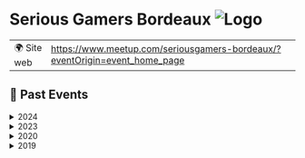 # Serious Gamers Bordeaux ![Logo](https://example.com/logo-serious-gamers-bordeaux.png)

|                                |     |
| ------------------------------ | --- |
| 🌍 Site web                    | https://www.meetup.com/seriousgamers-bordeaux/?eventOrigin=event_home_page |

<!-- EVENTS:START -->
## 📆 Past Events

<details>
<summary>2024</summary>

| Date | Event | Location | Link |
|------|--------|----------|------|
| 2024-11-07 18:30 | 🌟 Wicked AI: Relevez les défis de demain dans un monde BANI 🌟 | TBD | https://www.meetup.com/seriousgamers-bordeaux/events/304141350/ |
| 2024-09-26 18:30 | 🌟 L’Art de la ruse à travers les 36 Stratagèmes de Sun Tzu 🌟 | TBD | https://www.meetup.com/seriousgamers-bordeaux/events/303328122/ |
| 2024-06-20 18:30 | 🌟 Révéler les besoins cachés derrières nos émotions | TBD | https://www.meetup.com/seriousgamers-bordeaux/events/301436123/ |
| 2024-05-29 18:30 | Biais cognitifs : Qui sera le plus diabolique ? | TBD | https://www.meetup.com/seriousgamers-bordeaux/events/300994730/ |
| 2024-04-11 18:30 | 🌟 Forgez une super équipe : Un voyage au cœur de votre équipe | TBD | https://www.meetup.com/seriousgamers-bordeaux/events/299889329/ |
| 2024-03-05 18:30 | 🌟 Seriousgamers Bordeaux : Libérez-vous des dépendances inutiles ! #LERUN ⛓️ | TBD | https://www.meetup.com/seriousgamers-bordeaux/events/299309570/ |
| 2024-02-06 18:30 | 🦴🔥 Explorons les profondeurs de la langue préhistorique au Conseil de pierre ! | TBD | https://www.meetup.com/seriousgamers-bordeaux/events/298714007/ |
</details>

<details>
<summary>2023</summary>

| Date | Event | Location | Link |
|------|--------|----------|------|
| 2023-12-05 18:30 | 🚀🔍 Prêts pour l'Aventure Anti-Sabotage ? Rejoignez-nous ! 🔍🚀 | TBD | https://www.meetup.com/seriousgamers-bordeaux/events/297547006/ |
| 2023-11-07 18:30 | #LaFabrik : Explorez le Futur du Recrutement avec un Nouveau Serious Game ! 🚀 | TBD | https://www.meetup.com/seriousgamers-bordeaux/events/296908673/ |
| 2023-10-03 18:30 | Au-delà des Guimauves : Décortiquons l'utilité des Serious Games 🚀🎮 | TBD | https://www.meetup.com/seriousgamers-bordeaux/events/296187117/ |
| 2023-07-04 18:30 | Le jeux de rôle, un outil au service de l'équipe - LERUN #8 | TBD | https://www.meetup.com/seriousgamers-bordeaux/events/294429317/ |
| 2023-06-06 18:30 | La vie d'une équipe, de sa formation à sa dissolution - LERUN #7 | TBD | https://www.meetup.com/seriousgamers-bordeaux/events/293761300/ |
| 2023-05-02 18:30 | Les émotions aux commandes - LERUN #6 | TBD | https://www.meetup.com/seriousgamers-bordeaux/events/292870423/ |
| 2023-03-28 18:30 | Devenir les maîtres dans l'art du feedback - LERUN #5 | TBD | https://www.meetup.com/seriousgamers-bordeaux/events/292129611/ |
</details>

<details>
<summary>2020</summary>

| Date | Event | Location | Link |
|------|--------|----------|------|
| 2020-04-16 18:00 | SERIOUS GAMERS BORDEAUX LELAB#5 : Testons les liberating structures | Online | https://www.meetup.com/seriousgamers-bordeaux/events/269968439/ |
| 2020-02-05 19:00 | SERIOUS GAMERS BORDEAUX - Pratiquez la Communication Non Violente - LELAB #4 | TBD | https://www.meetup.com/seriousgamers-bordeaux/events/268082169/ |
</details>

<details>
<summary>2019</summary>

| Date | Event | Location | Link |
|------|--------|----------|------|
| 2019-12-17 19:30 | SERIOUS GAMERS BORDEAUX - #LELAB Episode #3 | TBD | https://www.meetup.com/seriousgamers-bordeaux/events/266780381/ |
| 2019-10-22 19:00 | SERIOUS GAMERS BORDEAUX - Testons des Serious Games #LELAB Episode #2 | TBD | https://www.meetup.com/seriousgamers-bordeaux/events/265507162/ |
| 2019-09-23 19:00 | SERIOUS GAMERS BORDEAUX - LELAB Episode #1 | TBD | https://www.meetup.com/seriousgamers-bordeaux/events/264517005/ |
| 2019-06-25 19:00 | SERIOUS GAMERS BORDEAUX - LAFABRIK #2 | TBD | https://www.meetup.com/seriousgamers-bordeaux/events/262090300/ |
| 2019-06-04 19:00 | SERIOUS GAMERS BORDEAUX - 1h30 pour construire un serious game - LAFABRIK #1 | TBD | https://www.meetup.com/seriousgamers-bordeaux/events/261255186/ |
</details>
<!-- EVENTS:END -->